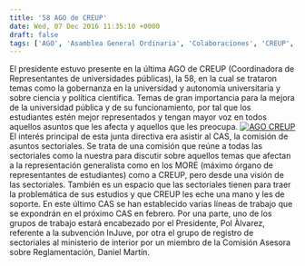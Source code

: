 ```yaml
---
title: '58 AGO de CREUP'
date: Wed, 07 Dec 2016 11:35:10 +0000
draft: false
tags: ['AGO', 'Asamblea General Ordinaria', 'Colaboraciones', 'CREUP', 'CREUP', 'Eventos', 'Eventos externos', 'ULe', 'Universidad de León']
---
```


El presidente estuvo presente en la última AGO de CREUP (Coordinadora de Representantes de universidades públicas), la 58, en la cual se trataron temas como la gobernanza en la universidad y autonomía universitaria y sobre ciencia y política científica. Temas de gran importancia para la mejora de la universidad pública y de su funcionamiento, por tal que los estudiantes estén mejor representados y tengan mayor voz en todos aquellos asuntos que les afecta y aquellos que les preocupa. [![AGO CREUP](https://ceet.org.es/wp-content/uploads/2016/12/DSC_0503_firmada.jpg)](https://ceet.org.es/wp-content/uploads/2016/12/DSC_0503_firmada.jpg) El interés principal de esta junta directiva era asistir al CAS, la comisión de asuntos sectoriales. Se trata de una comisión que reúne a todas las sectoriales como la nuestra para discutir sobre aquellos temas que afectan a la representación generalista como en los MORE (máximo órgano de representantes de estudiantes) como a CREUP, pero desde una visión de las sectoriales. También es un espacio que las sectoriales tienen para traer la problemática de sus estudios y que CREUP les eche una mano y les de soporte. En este último CAS se han establecido varias líneas de trabajo que se expondrán en el próximo CAS en febrero. Por una parte, uno de los grupos de trabajo estará encabezado por el Presidente, Pol Àlvarez, referente a la subvención InJuve, por otra el grupo de registro de sectoriales al ministerio de interior por un miembro de la Comisión Asesora sobre Reglamentación, Daniel Martín.